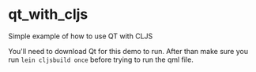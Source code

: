 qt_with_cljs
============

Simple example of how to use QT with CLJS



You'll need to download Qt for this demo to run. After than make sure you run `lein cljsbuild once` before trying to run the qml file.
